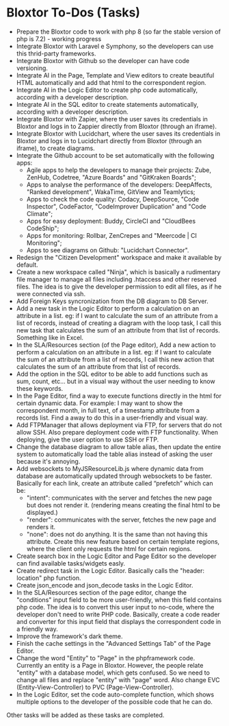 # Bloxtor To-Dos (Tasks)

- Prepare the Bloxtor code to work with php 8 (so far the stable version of php is 7.2) - working progress
- Integrate Bloxtor with Laravel e Symphony, so the developers can use this thrid-party frameworks.
- Integrate Bloxtor with Github so the developer can have code versioning. 
- Integrate AI in the Page, Template and View editors to create beautiful HTML automatically and add that html to the correspondent region.
- Integrate AI in the Logic Editor to create php code automatically, according with a developer description.
- Integrate AI in the SQL editor to create statements automatically, according with a developer description.
- Integrate Bloxtor with Zapier, where the user saves its credentials in Bloxtor and logs in to Zappier directly from Bloxtor (through an iframe).
- Integrate Bloxtor with Lucidchart, where the user saves its credentials in Bloxtor and logs in to Lucidchart directly from Bloxtor (through an iframe), to create diagrams.
- Integrate the Github account to be set automatically with the following apps:
	+ Agile apps to help the developers to manage their projects: Zube, ZenHub, Codetree, "Azure Boards" and "GitKraken Boards"; 
	+ Apps to analyse the performance of the developers: DeepAffects, "Ranked development", WakaTime, GitView and Teamlytics; 
	+ Apps to check the code quality: Codacy, DeepSource, "Code Inspector", CodeFactor, "CodeImprover Duplication" and "Code Climate"; 
	+ Apps for easy deployment: Buddy, CircleCI and "CloudBees CodeShip"; 
	+ Apps for monitoring: Rollbar, ZenCrepes and "Meercode | CI Monitoring"; 
	+ Apps to see diagrams on Github: "Lucidchart Connector".
- Redesign the "Citizen Development" workspace and make it available by default.
- Create a new workspace called "Ninja", which is basically a rudimentary file manager to manage all files including .htaccess and other reserved files. The idea is to give the developer permission to edit all files, as if he were connected via ssh.
- Add Foreign Keys syncronization from the DB diagram to DB Server.
- Add a new task in the Logic Editor to perform a calculation on an attribute in a list. eg: if I want to calculate the sum of an attribute from a list of records, instead of creating a diagram with the loop task, I call this new task that calculates the sum of an attribute from that list of records. Something like in Excel.
- In the SLA/Resources section (of the Page editor), Add a new action to perform a calculation on an attribute in a list. eg: if I want to calculate the sum of an attribute from a list of records, I call this new action that calculates the sum of an attribute from that list of records.
- Add the option in the SQL editor to be able to add functions such as sum, count, etc... but in a visual way without the user needing to know these keywords.
- In the Page Editor, find a way to execute functions directly in the html for certain dynamic data. For example: I may want to show the correspondent month, in full text, of a timestamp attribute from a records list. Find a away to do this in a user-friendly and visual way.
- Add FTPManager that allows deployment via FTP, for servers that do not allow SSH. Also prepare deployment code with FTP functionality. When deploying, give the user option to use SSH or FTP.
- Change the database diagram to allow table alias, then update the entire system to automatically load the table alias instead of asking the user because it's annoying.
- Add websockets to MyJSResourceLib.js where dynamic data from database are automatically updated through websockets to be faster. Basically for each link, create an attribute called “prefetch” which can be:
	+ "intent": communicates with the server and fetches the new page but does not render it. (rendering means creating the final html to be displayed.)
	+ "render": communicates with the server, fetches the new page and renders it.
	+ "none": does not do anything. It is the same than not having this attribute.
	Create this new feature based on certain template regions, where the client only requests the html for certain regions.
- Create search box in the Logic Editor and Page Editor so the developer can find available tasks/widgets easly.
- Create redirect task in the Logic Editor. Basically calls the "header: location" php function.
- Create json_encode and json_decode tasks in the Logic Editor.
- In the SLA/Resources section of the page editor, change the "conditions" input field to be more user-friendly, when this field contains php code. The idea is to convert this user input to no-code, where the developer don't need to write PHP code. Basically, create a code reader and converter for this input field that displays the correspondent code in a friendly way.
- Improve the framework's dark theme.
- Finish the cache settings in the "Advanced Settings Tab" of the Page Editor.
- Change the word "Entity" to "Page" in the phpframework code. Currently an entity is a Page in Bloxtor. However, the people relate "entity" with a database model, which gets confused. So we need to change all files and replace "entity" with "page" word. Also change EVC (Entity-View-Controller) to PVC (Page-View-Controller).
- In the Logic Editor, set the code auto-complete function, which shows multiple options to the developer of the possible code that he can do.

Other tasks will be added as these tasks are completed.

